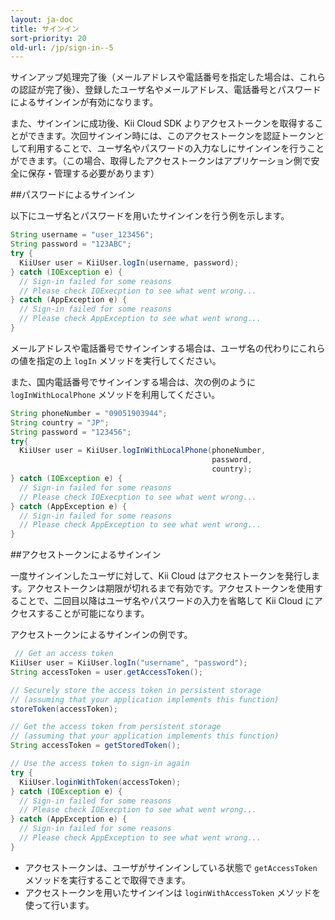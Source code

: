 ```yaml
---
layout: ja-doc
title: サインイン
sort-priority: 20
old-url: /jp/sign-in--5
---
```

サインアップ処理完了後（メールアドレスや電話番号を指定した場合は、これらの認証が完了後）、登録したユーザ名やメールアドレス、電話番号とパスワードによるサインインが有効になります。

また、サインインに成功後、Kii Cloud SDK よりアクセストークンを取得することができます。次回サインイン時には、このアクセストークンを認証トークンとして利用することで、ユーザ名やパスワードの入力なしにサインインを行うことができます。（この場合、取得したアクセストークンはアプリケーション側で安全に保存・管理する必要があります）


##パスワードによるサインイン

以下にユーザ名とパスワードを用いたサインインを行う例を示します。

```java
String username = "user_123456";
String password = "123ABC";
try {
  KiiUser user = KiiUser.logIn(username, password);
} catch (IOException e) {
  // Sign-in failed for some reasons
  // Please check IOExecption to see what went wrong...
} catch (AppException e) {
  // Sign-in failed for some reasons
  // Please check AppException to see what went wrong...
}
```

メールアドレスや電話番号でサインインする場合は、ユーザ名の代わりにこれらの値を指定の上 `logIn` メソッドを実行してください。


また、国内電話番号でサインインする場合は、次の例のように `logInWithLocalPhone` メソッドを利用してください。

```java
String phoneNumber = "09051903944";
String country = "JP";
String password = "123456";
try{
  KiiUser user = KiiUser.logInWithLocalPhone(phoneNumber, 
                                             password, 
                                             country);
} catch (IOException e) {
  // Sign-in failed for some reasons
  // Please check IOExecption to see what went wrong...
} catch (AppException e) {
  // Sign-in failed for some reasons
  // Please check AppException to see what went wrong...
}
```

##アクセストークンによるサインイン

一度サインインしたユーザに対して、Kii Cloud はアクセストークンを発行します。アクセストークンは期限が切れるまで有効です。アクセストークンを使用することで、二回目以降はユーザ名やパスワードの入力を省略して Kii Cloud にアクセスすることが可能になります。

アクセストークンによるサインインの例です。

```java
 // Get an access token
KiiUser user = KiiUser.logIn("username", "password");
String accessToken = user.getAccessToken();

// Securely store the access token in persistent storage
// (assuming that your application implements this function)
storeToken(accessToken);

// Get the access token from persistent storage
// (assuming that your application implements this function)
String accessToken = getStoredToken();

// Use the access token to sign-in again
try {
  KiiUser.loginWithToken(accessToken);
} catch (IOException e) {
  // Sign-in failed for some reasons
  // Please check IOExecption to see what went wrong...
} catch (AppException e) {
  // Sign-in failed for some reasons
  // Please check AppException to see what went wrong...
}
```

* アクセストークンは、ユーザがサインインしている状態で `getAccessToken` メソッドを実行することで取得できます。
* アクセストークンを用いたサインインは `loginWithAccessToken` メソッドを使って行います。
